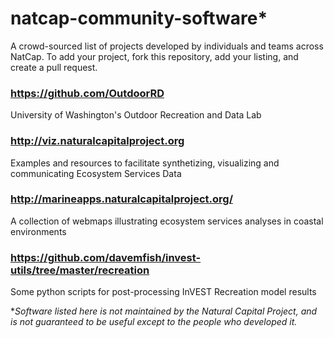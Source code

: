 # natcap-community-software*
A crowd-sourced list of projects developed by individuals and teams across NatCap. To add your project, fork this repository, add your listing, and create a pull request.

### https://github.com/OutdoorRD
University of Washington's Outdoor Recreation and Data Lab

### http://viz.naturalcapitalproject.org
Examples and resources to facilitate synthetizing, visualizing and communicating Ecosystem Services Data

### http://marineapps.naturalcapitalproject.org/
A collection of webmaps illustrating ecosystem services analyses in coastal environments

### https://github.com/davemfish/invest-utils/tree/master/recreation
Some python scripts for post-processing InVEST Recreation model results


**Software listed here is not maintained by the Natural Capital Project, and is not guaranteed to be useful except to the people who developed it.*
